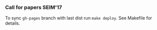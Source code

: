 ### Call for papers SEIM'17

To sync `gh-pages` branch with last dist run `make deploy`. See Makefile for details.
